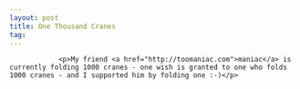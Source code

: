 ```yaml
---
layout: post
title: One Thousand Cranes
tag: 
---
```



                <p>My friend <a href="http://toomaniac.com">maniac</a> is currently folding 1000 cranes - one wish is granted to one who folds 1000 cranes - and I supported him by folding one :-)</p>
            
